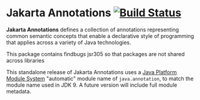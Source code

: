 # Jakarta Annotations [![Build Status](https://travis-ci.org/eclipse-ee4j/common-annotations-api.svg?branch=master)](https://travis-ci.org/eclipse-ee4j/common-annotations-api)

**Jakarta Annotations** defines a collection of annotations representing common
semantic concepts that enable a declarative style of programming that applies
across a variety of Java technologies.

This package contains findbugs jsr305 so that packages are not shared across libraries 

This standalone release of Jakarta Annotations uses a
[Java Platform Module System](http://openjdk.java.net/projects/jigsaw/spec/)
"automatic" module name of `java.annotation`, to match the module name
used in JDK 9.  A future version will include full module metadata.
